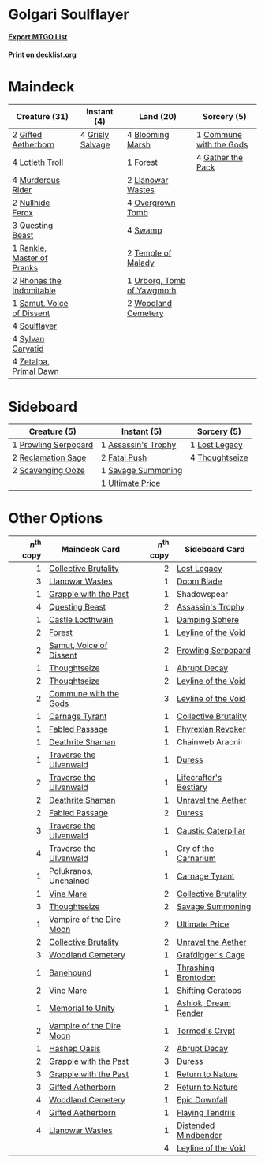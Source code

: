 # Golgari Soulflayer

#### [Export MTGO List](../collection/Golgari%20Soulflayer/Golgari%20Soulflayer.txt)
#### [Print on decklist.org](http://decklist.org/?deckmain=4%09Blooming%20Marsh%0A1%09Commune%20with%20the%20Gods%0A1%09Forest%0A4%09Gather%20the%20Pack%0A2%09Gifted%20Aetherborn%0A4%09Grisly%20Salvage%0A2%09Llanowar%20Wastes%0A4%09Lotleth%20Troll%0A4%09Murderous%20Rider%0A2%09Nullhide%20Ferox%0A4%09Overgrown%20Tomb%0A3%09Questing%20Beast%0A1%09Rankle,%20Master%20of%20Pranks%0A2%09Rhonas%20the%20Indomitable%0A1%09Samut,%20Voice%20of%20Dissent%0A4%09Soulflayer%0A4%09Swamp%0A4%09Sylvan%20Caryatid%0A2%09Temple%20of%20Malady%0A1%09Urborg,%20Tomb%20of%20Yawgmoth%0A2%09Woodland%20Cemetery%0A4%09Zetalpa,%20Primal%20Dawn&deckside=1%09Assassin's%20Trophy%0A2%09Fatal%20Push%0A1%09Lost%20Legacy%0A1%09Prowling%20Serpopard%0A2%09Reclamation%20Sage%0A1%09Savage%20Summoning%0A2%09Scavenging%20Ooze%0A4%09Thoughtseize%0A1%09Ultimate%20Price)
# Maindeck

|                                            Creature (31)                                            |                                        Instant (4)                                        |                                              Land (20)                                              |                                           Sorcery (5)                                            |
|-----------------------------------------------------------------------------------------------------|-------------------------------------------------------------------------------------------|-----------------------------------------------------------------------------------------------------|--------------------------------------------------------------------------------------------------|
|2 [Gifted Aetherborn](http://gatherer.wizards.com/Pages/Card/Details.aspx?multiverseid=423728)       |4 [Grisly Salvage](http://gatherer.wizards.com/Pages/Card/Details.aspx?multiverseid=405253)|4 [Blooming Marsh](http://gatherer.wizards.com/Pages/Card/Details.aspx?multiverseid=417816)          |1 [Commune with the Gods](http://gatherer.wizards.com/Pages/Card/Details.aspx?multiverseid=413704)|
|4 [Lotleth Troll](http://gatherer.wizards.com/Pages/Card/Details.aspx?multiverseid=405289)           |                                                                                           |1 [Forest](http://gatherer.wizards.com/Pages/Card/Details.aspx?multiverseid=439860)                  |4 [Gather the Pack](http://gatherer.wizards.com/Pages/Card/Details.aspx?multiverseid=398448)      |
|4 [Murderous Rider](http://gatherer.wizards.com/Pages/Card/Details.aspx?multiverseid=473059)         |                                                                                           |2 [Llanowar Wastes](http://gatherer.wizards.com/Pages/Card/Details.aspx?multiverseid=129627)         |                                                                                                  |
|2 [Nullhide Ferox](http://gatherer.wizards.com/Pages/Card/Details.aspx?multiverseid=452888)          |                                                                                           |4 [Overgrown Tomb](http://gatherer.wizards.com/Pages/Card/Details.aspx?multiverseid=405103)          |                                                                                                  |
|3 [Questing Beast](http://gatherer.wizards.com/Pages/Card/Details.aspx?multiverseid=473133)          |                                                                                           |4 [Swamp](http://gatherer.wizards.com/Pages/Card/Details.aspx?multiverseid=439858)                   |                                                                                                  |
|1 [Rankle, Master of Pranks](http://gatherer.wizards.com/Pages/Card/Details.aspx?multiverseid=473063)|                                                                                           |2 [Temple of Malady](http://gatherer.wizards.com/Pages/Card/Details.aspx?multiverseid=380515)        |                                                                                                  |
|2 [Rhonas the Indomitable](http://gatherer.wizards.com/Pages/Card/Details.aspx?multiverseid=426884)  |                                                                                           |1 [Urborg, Tomb of Yawgmoth](http://gatherer.wizards.com/Pages/Card/Details.aspx?multiverseid=383425)|                                                                                                  |
|1 [Samut, Voice of Dissent](http://gatherer.wizards.com/Pages/Card/Details.aspx?multiverseid=426907) |                                                                                           |2 [Woodland Cemetery](http://gatherer.wizards.com/Pages/Card/Details.aspx?multiverseid=443136)       |                                                                                                  |
|4 [Soulflayer](http://gatherer.wizards.com/Pages/Card/Details.aspx?multiverseid=391928)              |                                                                                           |                                                                                                     |                                                                                                  |
|4 [Sylvan Caryatid](http://gatherer.wizards.com/Pages/Card/Details.aspx?multiverseid=373624)         |                                                                                           |                                                                                                     |                                                                                                  |
|4 [Zetalpa, Primal Dawn](http://gatherer.wizards.com/Pages/Card/Details.aspx?multiverseid=439687)    |                                                                                           |                                                                                                     |                                                                                                  |


# Sideboard

|                                         Creature (5)                                          |                                         Instant (5)                                          |                                       Sorcery (5)                                       |
|-----------------------------------------------------------------------------------------------|----------------------------------------------------------------------------------------------|-----------------------------------------------------------------------------------------|
|1 [Prowling Serpopard](http://gatherer.wizards.com/Pages/Card/Details.aspx?multiverseid=426882)|1 [Assassin's Trophy](http://gatherer.wizards.com/Pages/Card/Details.aspx?multiverseid=452902)|1 [Lost Legacy](http://gatherer.wizards.com/Pages/Card/Details.aspx?multiverseid=417661) |
|2 [Reclamation Sage](http://gatherer.wizards.com/Pages/Card/Details.aspx?multiverseid=389651)  |2 [Fatal Push](http://gatherer.wizards.com/Pages/Card/Details.aspx?multiverseid=423724)       |4 [Thoughtseize](http://gatherer.wizards.com/Pages/Card/Details.aspx?multiverseid=438676)|
|2 [Scavenging Ooze](http://gatherer.wizards.com/Pages/Card/Details.aspx?multiverseid=420783)   |1 [Savage Summoning](http://gatherer.wizards.com/Pages/Card/Details.aspx?multiverseid=370710) |                                                                                         |
|                                                                                               |1 [Ultimate Price](http://gatherer.wizards.com/Pages/Card/Details.aspx?multiverseid=394735)   |                                                                                         |


# Other Options

|*n*<sup>th</sup> copy|                                           Maindeck Card                                           |*n*<sup>th</sup> copy|                                         Sideboard Card                                          |
|--------------------:|---------------------------------------------------------------------------------------------------|--------------------:|-------------------------------------------------------------------------------------------------|
|                    1|[Collective Brutality](http://gatherer.wizards.com/Pages/Card/Details.aspx?multiverseid=414380)    |                    2|[Lost Legacy](http://gatherer.wizards.com/Pages/Card/Details.aspx?multiverseid=417661)           |
|                    3|[Llanowar Wastes](http://gatherer.wizards.com/Pages/Card/Details.aspx?multiverseid=129627)         |                    1|[Doom Blade](http://gatherer.wizards.com/Pages/Card/Details.aspx?multiverseid=247322)            |
|                    1|[Grapple with the Past](http://gatherer.wizards.com/Pages/Card/Details.aspx?multiverseid=451103)   |                    1|Shadowspear                                                                                      |
|                    4|[Questing Beast](http://gatherer.wizards.com/Pages/Card/Details.aspx?multiverseid=473133)          |                    2|[Assassin's Trophy](http://gatherer.wizards.com/Pages/Card/Details.aspx?multiverseid=452902)     |
|                    1|[Castle Locthwain](http://gatherer.wizards.com/Pages/Card/Details.aspx?multiverseid=473203)        |                    1|[Damping Sphere](http://gatherer.wizards.com/Pages/Card/Details.aspx?multiverseid=443101)        |
|                    2|[Forest](http://gatherer.wizards.com/Pages/Card/Details.aspx?multiverseid=439860)                  |                    1|[Leyline of the Void](http://gatherer.wizards.com/Pages/Card/Details.aspx?multiverseid=107682)   |
|                    2|[Samut, Voice of Dissent](http://gatherer.wizards.com/Pages/Card/Details.aspx?multiverseid=426907) |                    2|[Prowling Serpopard](http://gatherer.wizards.com/Pages/Card/Details.aspx?multiverseid=426882)    |
|                    1|[Thoughtseize](http://gatherer.wizards.com/Pages/Card/Details.aspx?multiverseid=438676)            |                    1|[Abrupt Decay](http://gatherer.wizards.com/Pages/Card/Details.aspx?multiverseid=456061)          |
|                    2|[Thoughtseize](http://gatherer.wizards.com/Pages/Card/Details.aspx?multiverseid=438676)            |                    2|[Leyline of the Void](http://gatherer.wizards.com/Pages/Card/Details.aspx?multiverseid=107682)   |
|                    2|[Commune with the Gods](http://gatherer.wizards.com/Pages/Card/Details.aspx?multiverseid=413704)   |                    3|[Leyline of the Void](http://gatherer.wizards.com/Pages/Card/Details.aspx?multiverseid=107682)   |
|                    1|[Carnage Tyrant](http://gatherer.wizards.com/Pages/Card/Details.aspx?multiverseid=435334)          |                    1|[Collective Brutality](http://gatherer.wizards.com/Pages/Card/Details.aspx?multiverseid=414380)  |
|                    1|[Fabled Passage](http://gatherer.wizards.com/Pages/Card/Details.aspx?multiverseid=473206)          |                    1|[Phyrexian Revoker](http://gatherer.wizards.com/Pages/Card/Details.aspx?multiverseid=383343)     |
|                    1|[Deathrite Shaman](http://gatherer.wizards.com/Pages/Card/Details.aspx?multiverseid=413757)        |                    1|Chainweb Aracnir                                                                                 |
|                    1|[Traverse the Ulvenwald](http://gatherer.wizards.com/Pages/Card/Details.aspx?multiverseid=409998)  |                    1|[Duress](http://gatherer.wizards.com/Pages/Card/Details.aspx?multiverseid=14557)                 |
|                    2|[Traverse the Ulvenwald](http://gatherer.wizards.com/Pages/Card/Details.aspx?multiverseid=409998)  |                    1|[Lifecrafter's Bestiary](http://gatherer.wizards.com/Pages/Card/Details.aspx?multiverseid=423829)|
|                    2|[Deathrite Shaman](http://gatherer.wizards.com/Pages/Card/Details.aspx?multiverseid=413757)        |                    1|[Unravel the Aether](http://gatherer.wizards.com/Pages/Card/Details.aspx?multiverseid=378515)    |
|                    2|[Fabled Passage](http://gatherer.wizards.com/Pages/Card/Details.aspx?multiverseid=473206)          |                    2|[Duress](http://gatherer.wizards.com/Pages/Card/Details.aspx?multiverseid=14557)                 |
|                    3|[Traverse the Ulvenwald](http://gatherer.wizards.com/Pages/Card/Details.aspx?multiverseid=409998)  |                    1|[Caustic Caterpillar](http://gatherer.wizards.com/Pages/Card/Details.aspx?multiverseid=398409)   |
|                    4|[Traverse the Ulvenwald](http://gatherer.wizards.com/Pages/Card/Details.aspx?multiverseid=409998)  |                    1|[Cry of the Carnarium](http://gatherer.wizards.com/Pages/Card/Details.aspx?multiverseid=457214)  |
|                    1|Polukranos, Unchained                                                                              |                    1|[Carnage Tyrant](http://gatherer.wizards.com/Pages/Card/Details.aspx?multiverseid=435334)        |
|                    1|[Vine Mare](http://gatherer.wizards.com/Pages/Card/Details.aspx?multiverseid=447343)               |                    2|[Collective Brutality](http://gatherer.wizards.com/Pages/Card/Details.aspx?multiverseid=414380)  |
|                    3|[Thoughtseize](http://gatherer.wizards.com/Pages/Card/Details.aspx?multiverseid=438676)            |                    2|[Savage Summoning](http://gatherer.wizards.com/Pages/Card/Details.aspx?multiverseid=370710)      |
|                    1|[Vampire of the Dire Moon](http://gatherer.wizards.com/Pages/Card/Details.aspx?multiverseid=466874)|                    2|[Ultimate Price](http://gatherer.wizards.com/Pages/Card/Details.aspx?multiverseid=394735)        |
|                    2|[Collective Brutality](http://gatherer.wizards.com/Pages/Card/Details.aspx?multiverseid=414380)    |                    2|[Unravel the Aether](http://gatherer.wizards.com/Pages/Card/Details.aspx?multiverseid=378515)    |
|                    3|[Woodland Cemetery](http://gatherer.wizards.com/Pages/Card/Details.aspx?multiverseid=443136)       |                    1|[Grafdigger's Cage](http://gatherer.wizards.com/Pages/Card/Details.aspx?multiverseid=278452)     |
|                    1|[Banehound](http://gatherer.wizards.com/Pages/Card/Details.aspx?multiverseid=461004)               |                    1|[Thrashing Brontodon](http://gatherer.wizards.com/Pages/Card/Details.aspx?multiverseid=456570)   |
|                    2|[Vine Mare](http://gatherer.wizards.com/Pages/Card/Details.aspx?multiverseid=447343)               |                    1|[Shifting Ceratops](http://gatherer.wizards.com/Pages/Card/Details.aspx?multiverseid=466948)     |
|                    1|[Memorial to Unity](http://gatherer.wizards.com/Pages/Card/Details.aspx?multiverseid=443133)       |                    1|[Ashiok, Dream Render](http://gatherer.wizards.com/Pages/Card/Details.aspx?multiverseid=461155)  |
|                    2|[Vampire of the Dire Moon](http://gatherer.wizards.com/Pages/Card/Details.aspx?multiverseid=466874)|                    1|[Tormod's Crypt](http://gatherer.wizards.com/Pages/Card/Details.aspx?multiverseid=389723)        |
|                    1|[Hashep Oasis](http://gatherer.wizards.com/Pages/Card/Details.aspx?multiverseid=430866)            |                    2|[Abrupt Decay](http://gatherer.wizards.com/Pages/Card/Details.aspx?multiverseid=456061)          |
|                    2|[Grapple with the Past](http://gatherer.wizards.com/Pages/Card/Details.aspx?multiverseid=451103)   |                    3|[Duress](http://gatherer.wizards.com/Pages/Card/Details.aspx?multiverseid=14557)                 |
|                    3|[Grapple with the Past](http://gatherer.wizards.com/Pages/Card/Details.aspx?multiverseid=451103)   |                    1|[Return to Nature](http://gatherer.wizards.com/Pages/Card/Details.aspx?multiverseid=461102)      |
|                    3|[Gifted Aetherborn](http://gatherer.wizards.com/Pages/Card/Details.aspx?multiverseid=423728)       |                    2|[Return to Nature](http://gatherer.wizards.com/Pages/Card/Details.aspx?multiverseid=461102)      |
|                    4|[Woodland Cemetery](http://gatherer.wizards.com/Pages/Card/Details.aspx?multiverseid=443136)       |                    1|[Epic Downfall](http://gatherer.wizards.com/Pages/Card/Details.aspx?multiverseid=473047)         |
|                    4|[Gifted Aetherborn](http://gatherer.wizards.com/Pages/Card/Details.aspx?multiverseid=423728)       |                    1|[Flaying Tendrils](http://gatherer.wizards.com/Pages/Card/Details.aspx?multiverseid=407580)      |
|                    4|[Llanowar Wastes](http://gatherer.wizards.com/Pages/Card/Details.aspx?multiverseid=129627)         |                    1|[Distended Mindbender](http://gatherer.wizards.com/Pages/Card/Details.aspx?multiverseid=414292)  |
|                     |                                                                                                   |                    4|[Leyline of the Void](http://gatherer.wizards.com/Pages/Card/Details.aspx?multiverseid=107682)   |

